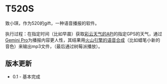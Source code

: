 # T520S

致小琪，作为520的gift，一种语音播报的软件。

执行过程：在指定时间（比如早晨）获取[彩云天气的API](https://caiyunapp.com/api/weather#api)的指定GPS的天气，通过[Gemini Pro](https://ai.google.dev/gemini-api?hl=zh-cn)为播报内容更人性，其结果用[火山引擎的语音合成](https://www.volcengine.com/docs/6561/79823)（比如蜡笔小新的音色）来输出mp3文件，（最后通过树莓派播放）。



## 版本更新

- 0.1 - 基本完成

